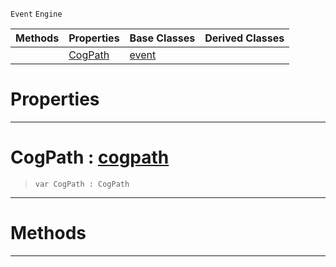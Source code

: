  `Event` `Engine`



|Methods|Properties|Base Classes|Derived Classes|
|---|---|---|---|
| |[ CogPath](https://github.com/zeroengineteam/ZeroDocs/blob/master/code_reference/class_reference/cogpathevent.markdown#cogpath-zero-engine-docu)|[event](https://github.com/zeroengineteam/ZeroDocs/blob/master/code_reference/class_reference/event.markdown)| |


 #  Properties


---  
 #  CogPath : [cogpath](https://github.com/zeroengineteam/ZeroDocs/blob/master/code_reference/class_reference/cogpath.markdown)

> 
> ``` lang=cpp, name=Zilch
> var CogPath : CogPath


---  
 #  Methods


---  
 

 